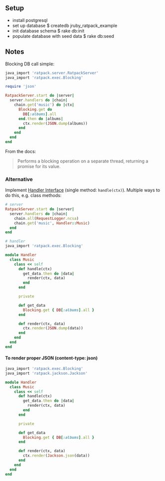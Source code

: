 ## Setup
* install postgresql
* set up database
      $ createdb jruby_ratpack_example
* init database schema
      $ rake db:init
* populate database with seed data
      $ rake db:seed


## Notes

Blocking DB call simple:
```ruby
java_import 'ratpack.server.RatpackServer'
java_import 'ratpack.exec.Blocking'

require 'json'

RatpackServer.start do |server|
  server.handlers do |chain|
    chain.get('music') do |ctx|
      Blocking.get do
        DB[:albums].all
      end.then do |albums|
        ctx.render(JSON.dump(albums))
      end
    end
  end
end
```

From the docs:
> Performs a blocking operation on a separate thread, returning a promise for its value.


### Alternative

Implement [Handler Interface](https://ratpack.io/manual/current/api/ratpack/handling/Handler.html) (single method: `handle(ctx)`). Multiple ways to do this, e.g. class methods:

```ruby
# server
RatpackServer.start do |server|
  server.handlers do |chain|
    chain.all(RequestLogger.ncsa)
    chain.get('music', Handler::Music)
  end
end

# handler
java_import 'ratpack.exec.Blocking'

module Handler
  class Music
    class << self
      def handle(ctx)
        get_data.then do |data|
          render(ctx, data)
        end
      end

      private

      def get_data
        Blocking.get { DB[:albums].all }
      end

      def render(ctx, data)
        ctx.render(JSON.dump(data))
      end
    end
  end
end
```

#### To render proper JSON (content-type: json)

```ruby
java_import 'ratpack.exec.Blocking'
java_import 'ratpack.jackson.Jackson'

module Handler
  class Music
    class << self
      def handle(ctx)
        get_data.then do |data|
          render(ctx, data)
        end
      end

      private

      def get_data
        Blocking.get { DB[:albums].all }
      end

      def render(ctx, data)
        ctx.render(Jackson.json(data))
      end
    end
  end
end
```
